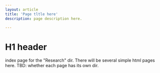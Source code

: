 ```yaml
---
layout: article
title: 'Page tltle here'
description: page description here.

---
```


<h1>H1 header</h1>

<p>index page for the "Research" dir. There will be several simple html pages here. TBD: whether each page has its own dir. </p>
	
